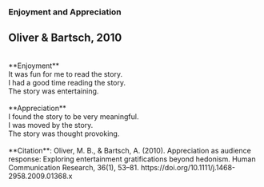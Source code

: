 ### Enjoyment and Appreciation
## Oliver & Bartsch, 2010 
<br />
**Enjoyment** <br />
It was fun for me to read the story. <br />
I had a good time reading the story. <br />
The story was entertaining. <br />
<br />
**Appreciation** <br />
I found the story to be very meaningful. <br />
I was moved by the story. <br />
The story was thought provoking. <br />
<br />
**Citation**: Oliver, M. B., & Bartsch, A. (2010). Appreciation as audience response: Exploring entertainment gratifications beyond hedonism. Human Communication Research, 36(1), 53–81. https://doi.org/10.1111/j.1468-2958.2009.01368.x <br />
